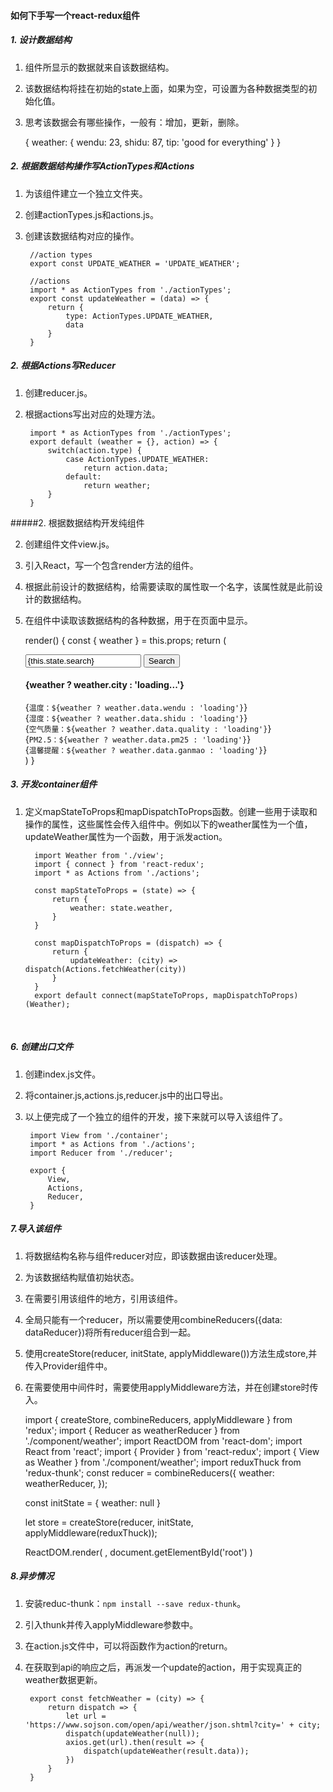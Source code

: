 #### 如何下手写一个react-redux组件

##### 1. 设计数据结构

   1. 组件所显示的数据就来自该数据结构。
   2. 该数据结构将挂在初始的state上面，如果为空，可设置为各种数据类型的初始化值。
   3. 思考该数据会有哪些操作，一般有：增加，更新，删除。

		{
			weather: {
				wendu: 23,
				shidu: 87,
				tip: 'good for everything'
			}
		}

##### 2. 根据数据结构操作写ActionTypes和Actions
1. 为该组件建立一个独立文件夹。
2. 创建actionTypes.js和actions.js。
3. 创建该数据结构对应的操作。
		
		//action types
		export const UPDATE_WEATHER = 'UPDATE_WEATHER';

		//actions
		import * as ActionTypes from './actionTypes';
		export const updateWeather = (data) => {
		    return {
		        type: ActionTypes.UPDATE_WEATHER,
		        data
		    }
		}
	
##### 2. 根据Actions写Reducer
1. 创建reducer.js。
2. 根据actions写出对应的处理方法。

		import * as ActionTypes from './actionTypes';
		export default (weather = {}, action) => {
		    switch(action.type) {
		        case ActionTypes.UPDATE_WEATHER:
		            return action.data;
		        default:
		            return weather;
		    }
		}

#####2. 根据数据结构开发纯组件

   2. 创建组件文件view.js。
   3. 引入React，写一个包含render方法的组件。
   4. 根据此前设计的数据结构，给需要读取的属性取一个名字，该属性就是此前设计的数据结构。
   5. 在组件中读取该数据结构的各种数据，用于在页面中显示。

		render() {
	        const { weather } = this.props;
	        return (
	            <div>
	                <input type="search" value={this.state.search} onChange={this.onChange}/>
	                <button onClick={this.onSearch}>Search</button>
	                <div>
	                    <h4>{weather ? weather.city : 'loading...'}</h4>
	                    <div>{`温度：${weather ? weather.data.wendu : 'loading'}`}</div>
	                    <div>{`湿度：${weather ? weather.data.shidu : 'loading'}`}</div>
	                    <div>{`空气质量：${weather ? weather.data.quality : 'loading'}`}</div>
	                    <div>{`PM2.5：${weather ? weather.data.pm25 : 'loading'}`}</div>
	                    <div>{`温馨提醒：${weather ? weather.data.ganmao : 'loading'}`}</div>
	                </div>
	            </div>
	        )
	    }

##### 3. 开发container组件

   1. 定义mapStateToProps和mapDispatchToProps函数。创建一些用于读取和操作的属性，这些属性会传入组件中。例如以下的weather属性为一个值，updateWeather属性为一个函数，用于派发action。

			import Weather from './view';
			import { connect } from 'react-redux';
			import * as Actions from './actions';

			const mapStateToProps = (state) => {
			    return {
			        weather: state.weather,
			    }
			}
		
	        const mapDispatchToProps = (dispatch) => {
			    return {
			        updateWeather: (city) => dispatch(Actions.fetchWeather(city))
			    }
			}
			export default connect(mapStateToProps, mapDispatchToProps)(Weather);


​
##### 6. 创建出口文件
 
1. 创建index.js文件。
2. 将container.js,actions.js,reducer.js中的出口导出。
3. 以上便完成了一个独立的组件的开发，接下来就可以导入该组件了。

		import View from './container';
		import * as Actions from './actions';
		import Reducer from './reducer';
		
		export {
		    View,
		    Actions,
		    Reducer,
		}

##### 7.导入该组件

   1. 将数据结构名称与组件reducer对应，即该数据由该reducer处理。
   2. 为该数据结构赋值初始状态。
   3. 在需要引用该组件的地方，引用该组件。
   4. 全局只能有一个reducer，所以需要使用combineReducers({data: dataReducer})将所有reducer组合到一起。
   5. 使用createStore(reducer, initState, applyMiddleware())方法生成store,并传入Provider组件中。
   6. 在需要使用中间件时，需要使用applyMiddleware方法，并在创建store时传入。
		
		import { createStore, combineReducers, applyMiddleware } from 'redux';
		import { Reducer as weatherReducer } from './component/weather';
		import ReactDOM from 'react-dom';
		import React from 'react';
		import { Provider } from 'react-redux';
		import { View as Weather } from './component/weather';
		import reduxThuck from 'redux-thunk';
		const reducer = combineReducers({
		    weather: weatherReducer,
		});
		
		const initState = {
		    weather: null
		}
		
		let store = createStore(reducer, initState, applyMiddleware(reduxThuck));
		
		ReactDOM.render(
		    <Provider store={store}>
		        <Weather />
		    </Provider>,
		    document.getElementById('root')
		)

##### 8.异步情况
1. 安装reduc-thunk：`npm install --save redux-thunk`。
2. 引入thunk并传入applyMiddleware参数中。
3. 在action.js文件中，可以将函数作为action的return。
4. 在获取到api的响应之后，再派发一个update的action，用于实现真正的weather数据更新。

		export const fetchWeather = (city) => {
		    return dispatch => {
		        let url = 'https://www.sojson.com/open/api/weather/json.shtml?city=' + city;
		        dispatch(updateWeather(null));
		        axios.get(url).then(result => {
		            dispatch(updateWeather(result.data));
		        })
		    }
		}





<!--stackedit_data:
eyJoaXN0b3J5IjpbLTcwNjYwMDUxM119
-->